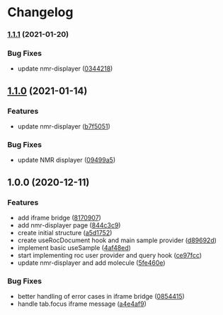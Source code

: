 # Changelog

### [1.1.1](https://www.github.com/zakodium/c6h6-react/compare/v1.1.0...v1.1.1) (2021-01-20)


### Bug Fixes

* update nmr-displayer ([0344218](https://www.github.com/zakodium/c6h6-react/commit/03442184a800a14f9ffbad64ae05b05f2189a23c))

## [1.1.0](https://www.github.com/zakodium/c6h6-react/compare/v1.0.0...v1.1.0) (2021-01-14)


### Features

* update nmr-displayer ([b7f5051](https://www.github.com/zakodium/c6h6-react/commit/b7f5051faab57900ea2eb6e48a9eb03dbbedd882))


### Bug Fixes

* update NMR displayer ([09499a5](https://www.github.com/zakodium/c6h6-react/commit/09499a55c0eedbaaa6d0fb7e45b1237239177e93))

## 1.0.0 (2020-12-11)


### Features

* add iframe bridge ([8170907](https://www.github.com/zakodium/c6h6-react/commit/81709073f01c58c9c8e4d244f257f4edd8e6d106))
* add nmr-displayer page ([844c3c9](https://www.github.com/zakodium/c6h6-react/commit/844c3c9545411f7af83954fa202514bf4c4190d1))
* create initial structure ([a5d1752](https://www.github.com/zakodium/c6h6-react/commit/a5d1752064959bd427cdfe39f1d522dacbcb97d9))
* create useRocDocument hook and main sample provider ([d89692d](https://www.github.com/zakodium/c6h6-react/commit/d89692d413e16d7dec1b0dd23619e4127009cc82))
* implement basic useSample ([4af48ed](https://www.github.com/zakodium/c6h6-react/commit/4af48edccba252f700a3eb86583bec9982931cfc))
* start implementing roc user provider and query hook ([ce97fcc](https://www.github.com/zakodium/c6h6-react/commit/ce97fccab1c8f451f6e84e620ad9ece769feaed2))
* update nmr-displayer and add molecule ([5fe460e](https://www.github.com/zakodium/c6h6-react/commit/5fe460e0d53ed5a6ae5bc3536a4a4b0540334455))


### Bug Fixes

* better handling of error cases in iframe bridge ([0854415](https://www.github.com/zakodium/c6h6-react/commit/0854415420b6c680221079178a94997905537d83))
* handle tab.focus iframe message ([a4e4af9](https://www.github.com/zakodium/c6h6-react/commit/a4e4af9219d9adc4d6d8672adb8a4c4e405efbf3))
